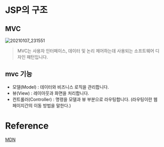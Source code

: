 # JSP의 구조
## MVC
![20210107_231551](https://user-images.githubusercontent.com/66931142/103902847-718fbe00-513e-11eb-89c1-04ad0d1975d3.png)

> MVC는 사용자 인터페이스, 데이터 및 논리 제어하는데 사용되는 소프트웨어 디자인 패턴입니다.

## mvc 기능
+ 모델(Model) : 데이터와 비즈니스 로직을 관리합니다.
+ 뷰(View) : 레이아웃과 화면을 처리합니다.
+ 컨트롤러(Controller) : 명령을 모델과 뷰 부분으로 라우팅합니다. (라우팅이란 웹 페이지간의 이동 방법을 말한다.)

# Reference
[MDN](https://developer.mozilla.org/ko/docs/Glossary/MVC)
